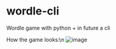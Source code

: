 # wordle-cli
Wordle game with python + in future a cli

How the game looks:\n
![image](https://github.com/user-attachments/assets/3d0db795-87d4-476e-8ce8-8fc35717f123)
